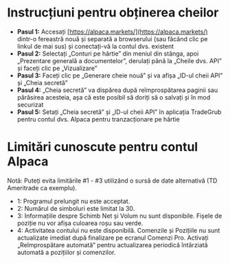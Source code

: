 # **Instrucțiuni pentru obținerea cheilor**
- **Pasul 1:** Accesați [https://alpaca.markets/](https://alpaca.markets/) dintr-o fereastră nouă și separată a browserului (sau făcând clic pe linkul de mai sus) și conectați-vă la contul dvs. existent
- **Pasul 2:** Selectați „Conturi pe hârtie” din meniul din stânga, apoi „Prezentare generală a documentelor”, derulați până la „Cheile dvs. API” și faceți clic pe „Vizualizare”
- **Pasul 3:** Faceți clic pe „Generare cheie nouă” și va afișa „ID-ul cheii API” și „Cheia secretă”
- **Pasul 4:** „Cheia secretă” va dispărea după reîmprospătarea paginii sau părăsirea acesteia, așa că este posibil să doriți să o salvați și în mod securizat
- **Pasul 5:** Setați „Cheia secretă” și „ID-ul cheii API” în aplicația TradeGrub pentru contul dvs. Alpaca pentru tranzacționare pe hârtie

# Limitări cunoscute pentru contul Alpaca
Notă: Puteți evita limitările #1 - #3 utilizând o sursă de date alternativă (TD Ameritrade ca exemplu).

- 1: Programul prelungit nu este acceptat.
- 2: Numărul de simboluri este limitat la 30.
- 3: Informațiile despre Schimb Net și Volum nu sunt disponibile. Fișele de poziție nu vor afișa culoarea roșu sau verde.
- 4: Activitatea contului nu este disponibilă. Comenzile și Pozițiile nu sunt actualizate imediat după finalizare pe ecranul Comenzi Pro. Activați „Reîmprospătare automată” pentru actualizarea periodică întârziată automată a pozițiilor și comenzilor.

